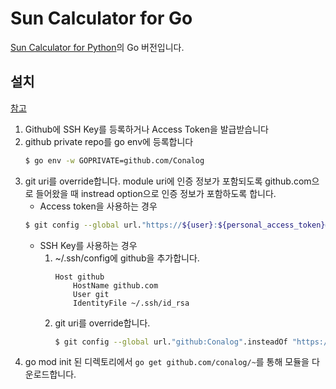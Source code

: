 # Sun Calculator for Go

[Sun Calculator for Python](https://github.com/Conalog/sun_calculator)의 Go 버전입니다.

## 설치

[참고](https://devocean.sk.com/blog/techBoardDetail.do?ID=163883)

1. Github에 SSH Key를 등록하거나 Access Token을 발급받습니다
2. github private repo를 go env에 등록합니다
    ```bash
    $ go env -w GOPRIVATE=github.com/Conalog
    ```
3. git uri를 override합니다.
   module uri에 인증 정보가 포함되도록 github.com으로 들어왔을 때 instread option으로 인증 정보가 포함하도록 합니다.
   * Access token을 사용하는 경우
    ```bash
    $ git config --global url."https://${user}:${personal_access_token}@github.com/Conalog".insteadOf "https://github.com/Conalog"
   ```
   * SSH Key를 사용하는 경우
     1. ~/.ssh/config에 github을 추가합니다.
        ```
        Host github
            HostName github.com
            User git
            IdentityFile ~/.ssh/id_rsa
        ```
     2. git uri를 override합니다.
        ```bash
        $ git config --global url."github:Conalog".insteadOf "https://github.com/Conalog"
        ```
4. go mod init 된 디렉토리에서 `go get github.com/conalog/~`를 통해 모듈을 다운로드합니다.
